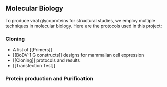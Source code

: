 ## Molecular Biology

To produce viral glycoproteins for structural studies, we employ multiple techniques in molecular biology. Here are the protocols used in this project:

### Cloning

- A list of [[Primers]]
- [[BoDV-1 G constructs]] designs for mammalian cell expression
- [[Cloning]] protocols and results
- [[Transfection Test]]

### Protein production and Purification

